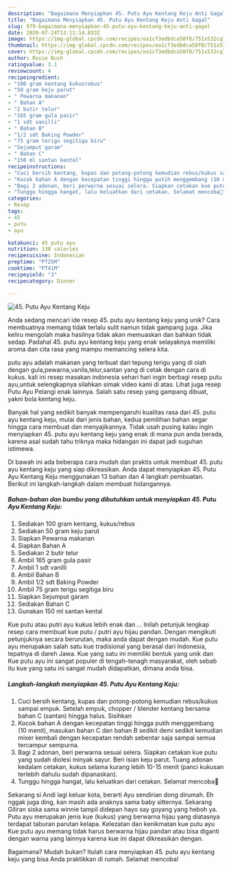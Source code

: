 ```yaml
---
description: "Bagaimana Menyiapkan 45. Putu Ayu Kentang Keju Anti Gagal"
title: "Bagaimana Menyiapkan 45. Putu Ayu Kentang Keju Anti Gagal"
slug: 979-bagaimana-menyiapkan-45-putu-ayu-kentang-keju-anti-gagal
date: 2020-07-24T13:11:14.833Z
image: https://img-global.cpcdn.com/recipes/ea1cf3edbdca58f0/751x532cq70/45-putu-ayu-kentang-keju-foto-resep-utama.jpg
thumbnail: https://img-global.cpcdn.com/recipes/ea1cf3edbdca58f0/751x532cq70/45-putu-ayu-kentang-keju-foto-resep-utama.jpg
cover: https://img-global.cpcdn.com/recipes/ea1cf3edbdca58f0/751x532cq70/45-putu-ayu-kentang-keju-foto-resep-utama.jpg
author: Rosie Bush
ratingvalue: 3.1
reviewcount: 4
recipeingredient:
- "100 gram kentang kukusrebus"
- "50 gram keju parut"
- " Pewarna makanan"
- " Bahan A"
- "2 butir telur"
- "165 gram gula pasir"
- "1 sdt vanilli"
- " Bahan B"
- "1/2 sdt Baking Powder"
- "75 gram terigu segitiga biru"
- "Sejumput garam"
- " Bahan C"
- "150 ml santan kental"
recipeinstructions:
- "Cuci bersih kentang, kupas dan potong-potong kemudian rebus/kukus sampai empuk. Setelah empuk, chopper / blender kentang bersama bahan C (santan) hingga halus. Sisihkan"
- "Kocok bahan A dengan kecepatan tinggi hingga putih menggembang (10 menit), masukan bahan C dan bahan B sedikit demi sedikit kemudian mixer kembali dengan kecepatan rendah sebentar saja sampai semua tercampur sempurna."
- "Bagi 2 adonan, beri perwarna sesuai selera. Siapkan cetakan kue putu yang sudah diolesi minyak sayur. Beri isian keju parut. Tuang adonan kedalam cetakan, kukus selama kurang lebih 10-15 menit (panci kukusan terlebih dahulu sudah dipanaskan)."
- "Tunggu hingga hangat, lalu keluatkan dari cetakan. Selamat mencoba💝"
categories:
- Resep
tags:
- 45
- putu
- ayu

katakunci: 45 putu ayu 
nutrition: 138 calories
recipecuisine: Indonesian
preptime: "PT25M"
cooktime: "PT41M"
recipeyield: "3"
recipecategory: Dinner

---
```



![45. Putu Ayu Kentang Keju](https://img-global.cpcdn.com/recipes/ea1cf3edbdca58f0/751x532cq70/45-putu-ayu-kentang-keju-foto-resep-utama.jpg)

Anda sedang mencari ide resep 45. putu ayu kentang keju yang unik? Cara membuatnya memang tidak terlalu sulit namun tidak gampang juga. Jika keliru mengolah maka hasilnya tidak akan memuaskan dan bahkan tidak sedap. Padahal 45. putu ayu kentang keju yang enak selayaknya memiliki aroma dan cita rasa yang mampu memancing selera kita.

putu ayu adalah makanan yang terbuat dari tepung terigu yang di olah dengan gula,pewarna,vanila,telur,santan yang di cetak dengan cara di kukus. kali ini resep masakan indonesia sehari hari ingin berbagi resep putu ayu,untuk selengkapnya silahkan simak video kami di atas. Lihat juga resep Putu Ayu Pelangi enak lainnya. Salah satu resep yang gampang dibuat, yakni bola kentang keju.

Banyak hal yang sedikit banyak mempengaruhi kualitas rasa dari 45. putu ayu kentang keju, mulai dari jenis bahan, kedua pemilihan bahan segar hingga cara membuat dan menyajikannya. Tidak usah pusing kalau ingin menyiapkan 45. putu ayu kentang keju yang enak di mana pun anda berada, karena asal sudah tahu triknya maka hidangan ini dapat jadi suguhan istimewa.


Di bawah ini ada beberapa cara mudah dan praktis untuk membuat 45. putu ayu kentang keju yang siap dikreasikan. Anda dapat menyiapkan 45. Putu Ayu Kentang Keju menggunakan 13 bahan dan 4 langkah pembuatan. Berikut ini langkah-langkah dalam membuat hidangannya.

<!--inarticleads1-->

##### Bahan-bahan dan bumbu yang dibutuhkan untuk menyiapkan 45. Putu Ayu Kentang Keju:

1. Sediakan 100 gram kentang, kukus/rebus
1. Sediakan 50 gram keju parut
1. Siapkan  Pewarna makanan
1. Siapkan  Bahan A
1. Sediakan 2 butir telur
1. Ambil 165 gram gula pasir
1. Ambil 1 sdt vanilli
1. Ambil  Bahan B
1. Ambil 1/2 sdt Baking Powder
1. Ambil 75 gram terigu segitiga biru
1. Siapkan Sejumput garam
1. Sediakan  Bahan C
1. Gunakan 150 ml santan kental


Kue putu atau putri ayu kukus lebih enak dan … Inilah petunjuk lengkap resep cara membuat kue putu / putri ayu hijau pandan. Dengan mengikuti petunjuknya secara berurutan, maka anda dapat dengan mudah. Kue putu ayu merupakan salah satu kue tradisional yang berasal dari Indonesia, tepatnya di dareh Jawa. Kue yang satu ini memiliki bentuk yang unik dan Kue putu ayu ini sangat populer di tengah-tenagh masyarakat, oleh sebab itu kue yang satu ini sangat mudah didapatkan, dimana anda bisa. 

<!--inarticleads2-->

##### Langkah-langkah menyiapkan 45. Putu Ayu Kentang Keju:

1. Cuci bersih kentang, kupas dan potong-potong kemudian rebus/kukus sampai empuk. Setelah empuk, chopper / blender kentang bersama bahan C (santan) hingga halus. Sisihkan
1. Kocok bahan A dengan kecepatan tinggi hingga putih menggembang (10 menit), masukan bahan C dan bahan B sedikit demi sedikit kemudian mixer kembali dengan kecepatan rendah sebentar saja sampai semua tercampur sempurna.
1. Bagi 2 adonan, beri perwarna sesuai selera. Siapkan cetakan kue putu yang sudah diolesi minyak sayur. Beri isian keju parut. Tuang adonan kedalam cetakan, kukus selama kurang lebih 10-15 menit (panci kukusan terlebih dahulu sudah dipanaskan).
1. Tunggu hingga hangat, lalu keluatkan dari cetakan. Selamat mencoba💝


Sekarang si Andi lagi keluar kota, berarti Ayu sendirian dong dirumah. Eh nggak juga ding, kan masih ada anaknya sama baby sitternya. Sekarang Giliran siska sama winnie tampil didepan hayo say goyang yang heboh ya. Putu ayu merupakan jenis kue (kukus) yang berwarna hijau yang diatasnya terdapat taburan parutan kelapa. Kelezatan dan kenikmatan kue putu ayu Kue putu ayu memang tidak harus berwarna hijau pandan atau bisa diganti dengan warna yang lainnya karena kue ini dapat dikreasikan dengan. 

Bagaimana? Mudah bukan? Itulah cara menyiapkan 45. putu ayu kentang keju yang bisa Anda praktikkan di rumah. Selamat mencoba!
